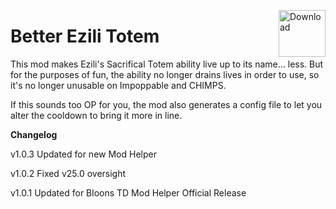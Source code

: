 <a href="https://github.com/doombubbles/BTD6-Mods/raw/main/BetterEziliTotem/BetterEziliTotem.dll"><img align="right" alt="Download" height="75" src="https://github.com/doombubbles/BTD6-Mods/blob/main/download.png?raw=true"></a>

# Better Ezili Totem

This mod makes Ezili's Sacrifical Totem ability live up to its name... less. But for the purposes of fun, the ability no longer drains lives in order to use, so it's no longer unusable on Impoppable and CHIMPS.

If this sounds too OP for you, the mod also generates a config file to let you alter the cooldown to bring it more in line. 

**Changelog**

v1.0.3 Updated for new Mod Helper

v1.0.2 Fixed v25.0 oversight

v1.0.1 Updated for Bloons TD Mod Helper Official Release
